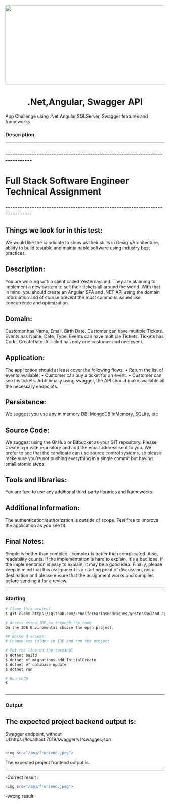 <p align="center">
 <img src="https://media.licdn.com/dms/image/C5612AQH-LQYdtYahzg/article-cover_image-shrink_600_2000/0/1626661672527?e=2147483647&v=beta&t=YgZLzjK2VoKCQuJtBn_8gk8yNf9H1P3yvmao1ybol6k" height="250" width="700">  </p>
 <h1 align="center">.Net,Angular, Swagger API</h1>
<p align="center">
</p>
App Challenge using .Net,Angular,SQLServer, Swagger features and frameworks.

### Description

---

### ----------------------------------------------------------------------------

# Full Stack Software Engineer Technical Assignment

### ----------------------------------------------------------------------------

## Things we look for in this test:

We would like the candidate to show us their skills in Design/Architecture, ability to build testable and maintainable
software using industry best practices.

## Description:

You are working with a client called Yesterdayland. They are planning to implement a new
system to sell their tickets all around the world. With that in mind, you should create an
Angular SPA and .NET API using the domain information and of course prevent the most
commons issues like concurrence and optimization.

## Domain:

Customer has Name, Email, Birth Date.
Customer can have multiple Tickets.
Events has Name, Date, Type.
Events can have multiple Tickets.
Tickets has Code, CreateDate.
A Ticket has only one customer and one event.

## Application:

The application should at least cover the following flows.
• Return the list of events available.
• Customer can buy a ticket for an event.
• Customer can see his tickets.
Additionally using swagger, the API should make available all the necessary endpoints.

## Persistence:

We suggest you use any in memory DB. MongoDB InMemory, SQLite, etc

## Source Code:

We suggest using the GitHub or Bitbucket as your GIT repository.
Please Create a private repository and add the email address sent to you.
We prefer to see that the candidate can use source control systems, so please make sure you’re not pushing everything in a
single commit but having small atomic steps.

## Tools and libraries:

You are free to use any additional third-party libraries and frameworks.

## Additional information:

The authentication/authorization is outside of scope. Feel free to improve the
application as you see fit.

## Final Notes:

Simple is better than complex - complex is better than complicated. Also, readability counts. If the
implementation is hard to explain, it's a bad idea.
If the implementation is easy to explain, it may be a good idea.
Finally, please keep in mind that this assignment is a starting point of discussion, not a destination and please ensure that
the assignment works and compiles before sending it for a review.

---

### Starting

```bash
# Clone this project
$ git clone https://github.com/JenniferFariasRodrigues/yesterdayland-app.git

# Access using IDE ou through the code
On the IDE Enviromental choose the open project.

## Backend access:
# Choose xxx folder in IDE and run the project

# Put the line on the terminal
$ dotnet build
$ dotnet ef migrations add InitialCreate
$ dotnet ef database update
$ dotnet run

# Run code
$



```

---

### Output

##

## The expected project backend output is:

Swagger endpoint, without UI:https://localhost:7019/swagger/v1/swagger.json

```bash

<img src="/img/frontend.jpeg">

```

The expected project frontend output is:

---

-Correct result :

```bash
<img src="/img/frontend.jpeg">

```

-wrong result:

```bash

```
